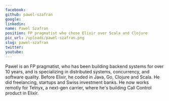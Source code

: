 ```yaml
---
facebook: 
github: pawel-szafran
google: 
linkedin: 
name: Pawel Szafran
position: FP pragmatist who chose Elixir over Scala and Clojure
pic_url: /uploads/pawel-szafran.png
slug: pawel-szafran
twitter: 
youtube: 
---
```

<p>Pawel is an FP pragmatist, who has been building backend systems for over 10 years, and is specializing in distributed systems, concurrency, and software quality. Before Elixir, he coded in Java, Go, Clojure and Scala. He did freelancing, startups and Swiss investment banks. He now works remotly for Telnyx, a next-gen carrier, where he&#39;s building Call Control product in Elixir.</p>
